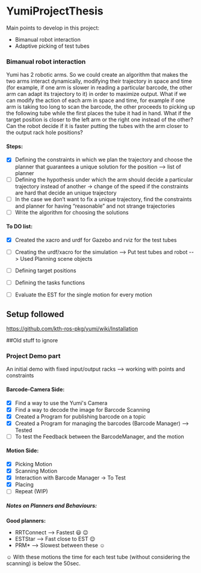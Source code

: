 # YumiProjectThesis

Main points to develop in this project:

* Bimanual robot interaction
* Adaptive picking of test tubes

### Bimanual robot interaction

Yumi has 2 robotic arms. So we could create an algorithm that makes the two arms interact dynamically,
modifying their trajectory in space and time (for example, if one arm is slower
in reading a particular barcode, the other arm can adapt its trajectory to it)
in order to maximize output.
What if we can modify the action of each arm in space and time,
for example if one arm is taking too long to scan the barcode,
the other proceeds to picking up the following tube while the first places the tube it had in hand. 
What if the target position is closer to the left arm or the right one instead of the other?
Can the robot decide if it is faster putting the tubes with the arm closer
to the output rack hole positions?

#### Steps:

- [x] Defining the constraints in which we plan the trajectory and choose the planner
that guarantees a unique solution for the position --> list of planner
- [ ] Defining the hypothesis under which the arm should decide a particular trajectory instead of another → change of the speed if the constraints are hard that decide an unique trajectory
- [ ] In the case we don’t want to fix a unique trajectory, find the constraints
 and planner for having “reasonable” and not strange trajectories
- [ ] Write the algorithm for choosing the solutions

#### To DO list:

- [x] Created the xacro and urdf for Gazebo and rviz for the test tubes
- [ ] Creating the urdf/xacro for the simulation --> Put test tubes and robot --> Used Planning scene objects
- [ ] Defining target positions
- [ ] Defining the tasks functions 
- [ ] Evaluate the EST for the single motion for every motion


## Setup followed
https://github.com/kth-ros-pkg/yumi/wiki/Installation


##Old stuff to ignore

### Project Demo part

An initial demo with fixed input/output racks --> working with points and constraints

#### Barcode-Camera Side:
 
- [x] Find a way to use the Yumi's Camera
- [x] Find a way to decode the image for Barcode Scanning
- [x] Created a Program for publishing barcode on a topic
- [x] Created a Program for managing the barcodes (Barcode Manager) --> Tested
- [ ] To test the Feedback between the BarcodeManager, and the motion

#### Motion Side:
- [x] Picking Motion
- [x] Scanning Motion
- [x] Interaction with Barcode Manager -> To Test
- [x] Placing
- [ ] Repeat (WIP)

##### Notes on Planners and Behaviours:

**Good planners:**
* RRTConnect --> Fastest :smiley: :wink:
* ESTStar --> Fast close to EST :relieved:
* PRM* --> Slowest between these :relaxed:

:relaxed: With these motions the time for each test tube (without considering the scanning)
is below the 50sec.
